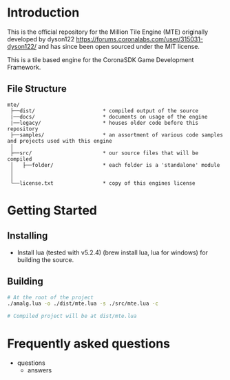 # Introduction
This is the official repository for the Million Tile Engine (MTE) originally 
developed by dyson122 https://forums.coronalabs.com/user/315031-dyson122/
and has since been open sourced under the MIT license.

This is a tile based engine for the CoronaSDK Game Development Framework.

## File Structure
```
mte/
 ├──dist/                      * compiled output of the source
 |──docs/                      * documents on usage of the engine
 |──legacy/                    * houses older code before this repository
 ├──samples/                   * an assortment of various code samples and projects used with this engine
 │
 ├──src/                       * our source files that will be compiled
 │   ├──folder/                * each folder is a 'standalone' module
 │
 │
 └──license.txt                * copy of this engines license
```

# Getting Started

## Installing
* Install lua (tested with v5.2.4) (brew install lua, lua for windows) for building the source.

## Building
```bash
# At the root of the project
./amalg.lua -o ./dist/mte.lua -s ./src/mte.lua -c

# Compiled project will be at dist/mte.lua
```

# Frequently asked questions
* questions
  * answers
